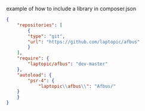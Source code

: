 example of how to include a library in composer.json
```json
{
	"repositories": [
		{
		"type": "git",
		"url": "https://github.com/laptopic/afbus"
		}
	],
	"require": {
		"laptopic/afbus": "dev-master"
	},
	"autoload": {
		"psr-4": {
			"laptopic\\afbus\\": "Afbus/"
	}
	}
}
```
